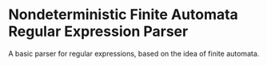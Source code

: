 # Nondeterministic Finite Automata Regular Expression Parser

A basic parser for regular expressions, based on the idea of finite automata.
